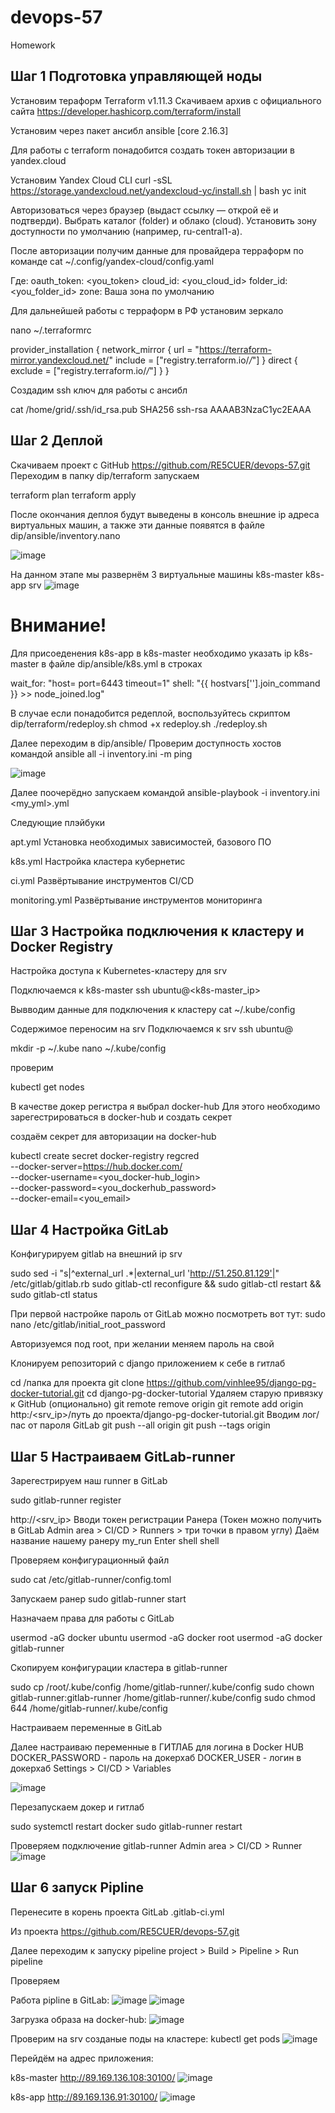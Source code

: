 # devops-57
Homework

## Шаг 1 Подготовка управляющей ноды

Установим тераформ
Terraform v1.11.3
Скачиваем архив с официального сайта
https://developer.hashicorp.com/terraform/install

Установим через пакет ансибл
ansible [core 2.16.3]

Для работы с terraform понадобится создать токен авторизации в yandex.cloud

Установим Yandex Cloud CLI
curl -sSL https://storage.yandexcloud.net/yandexcloud-yc/install.sh | bash
yc init

Авторизоваться через браузер (выдаст ссылку — открой её и подтверди).
Выбрать каталог (folder) и облако (cloud).
Установить зону доступности по умолчанию (например, ru-central1-a).

После авторизации получим данные для провайдера терраформ по команде
cat ~/.config/yandex-cloud/config.yaml

Где:
oauth_token: <you_token>
cloud_id: <you_cloud_id>
folder_id: <you_folder_id>
zone: Ваша зона по умолчанию

Для дальнейшей работы с терраформ в РФ установим зеркало

nano ~/.terraformrc

provider_installation {
  network_mirror {
    url     = "https://terraform-mirror.yandexcloud.net/"
    include = ["registry.terraform.io/*/*"]
  }
  direct {
    exclude = ["registry.terraform.io/*/*"]
  }
}

Создадим ssh ключ для работы с ансибл

cat /home/grid/.ssh/id_rsa.pub
SHA256
ssh-rsa AAAAB3NzaC1yc2EAAA

## Шаг 2 Деплой

Скачиваем проект с GitHub https://github.com/RE5CUER/devops-57.git
Переходим в папку dip/terraform
запускаем
 
terraform plan
terraform apply

После окончания деплоя будут выведены в консоль внешние ip адреса виртуальных машин, а также эти данные появятся в файле dip/ansible/inventory.nano

![image](https://github.com/user-attachments/assets/52be9126-614b-4c15-8a48-401cd06f0a21)

На данном этапе мы развернём 3 виртуальные машины
k8s-master
k8s-app
srv
![image](https://github.com/user-attachments/assets/8c233d30-ee79-427b-97c4-4e88314703e2)

# Внимание!
Для присоеденения k8s-app в k8s-master необходимо указать ip k8s-master в файле dip/ansible/k8s.yml в строках

wait_for: "host=<k8s-master ip> port=6443 timeout=1"
shell: "{{ hostvars['<k8s-master ip>'].join_command }} >> node_joined.log"

В случае если понадобится редеплой, воспользуйтесь скриптом
dip/terraform/redeploy.sh
chmod +x redeploy.sh
./redeploy.sh

Далее переходим в dip/ansible/
Проверим доступность хостов командой
ansible all -i inventory.ini -m ping

![image](https://github.com/user-attachments/assets/4127c234-aa6f-4680-98e9-d8530ee142cd)

Далее поочерёдно запускаем командой
ansible-playbook -i inventory.ini <my_yml>.yml

Следующие плэйбуки

apt.yml
Установка необходимых зависимостей, базового ПО

k8s.yml
Настройка кластера кубернетис

ci.yml
Развёртывание инструментов CI/CD

monitoring.yml
Развёртывание инструментов мониторинга

## Шаг 3 Настройка подключения к кластеру и Docker Registry

Настройка доступа к Kubernetes-кластеру для srv

Подключаемся к k8s-master
ssh ubuntu@<k8s-master_ip>

Вывводим данные для подключения к кластеру
cat ~/.kube/config

Содержимое переносим на srv
Подключаемся к srv
ssh ubuntu@<srv>

mkdir -p ~/.kube
nano ~/.kube/config

проверим

kubectl get nodes

В качестве докер регистра я выбрал docker-hub
Для этого необходимо зарегестрироваться в docker-hub и создать секрет

создаём секрет для авторизации на docker-hub

kubectl create secret docker-registry regcred \
  --docker-server=https://hub.docker.com/ \
  --docker-username=<you_docker-hub_login> \
  --docker-password=<you_dockerhub_password> \
  --docker-email=<you_email>

## Шаг 4 Настройка GitLab

Конфигурируем gitlab на внешний ip srv

sudo sed -i "s|^external_url .*|external_url 'http://51.250.81.129'|" /etc/gitlab/gitlab.rb
sudo gitlab-ctl reconfigure && sudo gitlab-ctl restart && sudo gitlab-ctl status

При первой настройке пароль от GitLab можно посмотреть вот тут:
sudo nano /etc/gitlab/initial_root_password

Авторизуемся под root, при желании меняем пароль на свой

Клонируем репозиторий с django приложением к себе в гитлаб

cd /папка для проекта
git clone https://github.com/vinhlee95/django-pg-docker-tutorial.git
cd django-pg-docker-tutorial
Удаляем старую привязку к GitHub (опционально)
git remote remove origin
git remote add origin http:/<srv_ip>/путь до проекта/django-pg-docker-tutorial.git
Вводим лог/пас от пароля GitLab
git push --all origin
git push --tags origin

## Шаг 5 Настраиваем GitLab-runner

Зарегестрируем наш runner в GitLab

sudo gitlab-runner register

http://<srv_ip>
Вводи токен регистрации Ранера 
(Токен можно получить в GitLab Admin area > CI/CD > Runners > три точки в правом углу)
Даём название нашему ранеру my_run
Enter
shell
shell

Проверяем конфигурационный файл

sudo cat /etc/gitlab-runner/config.toml

Запускаем ранер
sudo gitlab-runner start

Назначаем права для работы c GitLab

usermod -aG docker ubuntu
usermod -aG docker root
usermod -aG docker gitlab-runner

Скопируем конфигурации кластера в gitlab-runner

sudo cp /root/.kube/config /home/gitlab-runner/.kube/config
sudo chown gitlab-runner:gitlab-runner /home/gitlab-runner/.kube/config
sudo chmod 644 /home/gitlab-runner/.kube/config

Настраиваем переменные в GitLab

Далее настраиваю переменные в ГИТЛАБ для логина в Docker HUB 
DOCKER_PASSWORD - пароль на докерхаб
DOCKER_USER - логин в докерхаб
Settings > CI/CD > Variables

![image](https://github.com/user-attachments/assets/0ac36564-ddcf-4fce-b01e-c3ea4a147e0c)


Перезапускаем докер и гитлаб

sudo systemctl restart docker
sudo gitlab-runner restart

Проверяем подключение gitlab-runner
Admin area > CI/CD > Runner
![image](https://github.com/user-attachments/assets/9a341d89-b126-4e30-9644-f38b94bc4d22)

## Шаг 6 запуск Pipline

Перенесите в корень проекта GitLab
.gitlab-ci.yml

Из проекта 
https://github.com/RE5CUER/devops-57.git

Далее переходим к запуску pipeline
project > Build > Pipeline > Run pipeline

Проверяем

Работа pipline в GitLab:
![image](https://github.com/user-attachments/assets/0c33325a-d072-4825-b254-5b2ad1b87f4b)
![image](https://github.com/user-attachments/assets/dd093a18-9397-4494-bc7b-9811d88dda72)

Загрузка образа на docker-hub:
![image](https://github.com/user-attachments/assets/3e6d2259-c9af-4162-a96c-71e39429b2d7)

Проверим на srv созданые поды на кластере:
kubectl get pods
![image](https://github.com/user-attachments/assets/6d6c6baa-3b90-4db3-9b68-22036b0a97d8)

Перейдём на адрес приложения:

k8s-master
http://89.169.136.108:30100/
![image](https://github.com/user-attachments/assets/aaeddf2d-9fc3-463a-9b82-fc123cdf0c7f)

k8s-app
http://89.169.136.91:30100/
![image](https://github.com/user-attachments/assets/ea986c66-852f-4963-8881-4fe0e188d8d0)









  




